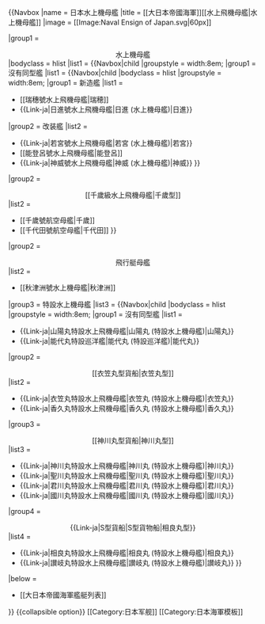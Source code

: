 {{Navbox
|name = 日本水上機母艦
|title = [[大日本帝國海軍]][[水上飛機母艦|水上機母艦]]
|image = [[Image:Naval Ensign of Japan.svg|60px]]

|group1 = <div style="text-align: center;">水上機母艦</div>
|bodyclass = hlist
|list1 = {{Navbox|child
|groupstyle = width:8em;
|group1 = 沒有同型艦
|list1 = {{Navbox|child
|bodyclass = hlist
|groupstyle = width:8em;
|group1 = 新造艦
|list1 =
* [[瑞穗號水上飛機母艦|瑞穂]]
* {{Link-ja|日進號水上飛機母艦|日進 (水上機母艦)|日進}}

|group2 = 改装艦
|list2 =
* {{Link-ja|若宮號水上飛機母艦|若宮 (水上機母艦)|若宮}}
* [[能登呂號水上飛機母艦|能登呂]]
* {{Link-ja|神威號水上飛機母艦|神威 (水上機母艦)|神威}}
}}

|group2 = <div style="text-align: center;">[[千歲級水上飛機母艦|千歲型]]</div>
|list2 =
* [[千歲號航空母艦|千歲]]
* [[千代田號航空母艦|千代田]]
}}

|group2 = <div style="text-align: center;">飛行艇母艦</div>
|list2 =
* [[秋津洲號水上機母艦|秋津洲]]

|group3 = 特設水上機母艦
|list3 = {{Navbox|child
|bodyclass = hlist
|groupstyle = width:8em;
|group1 = 沒有同型艦
|list1 =
* {{Link-ja|山陽丸特設水上飛機母艦|山陽丸 (特設水上機母艦)|山陽丸}}
* {{Link-ja|能代丸特設巡洋艦|能代丸 (特設巡洋艦)|能代丸}}

|group2 = <div style="text-align: center;">[[衣笠丸型貨船|衣笠丸型]]</div>
|list2 =
* {{Link-ja|衣笠丸特設水上飛機母艦|衣笠丸 (特設水上機母艦)|衣笠丸}}
* {{Link-ja|香久丸特設水上飛機母艦|香久丸 (特設水上機母艦)|香久丸}}

|group3 = <div style="text-align: center;">[[神川丸型貨船|神川丸型]]</div>
|list3 =
* {{Link-ja|神川丸特設水上飛機母艦|神川丸 (特設水上機母艦)|神川丸}}
* {{Link-ja|聖川丸特設水上飛機母艦|聖川丸 (特設水上機母艦)|聖川丸}}
* {{Link-ja|君川丸特設水上飛機母艦|君川丸 (特設水上機母艦)|君川丸}}
* {{Link-ja|國川丸特設水上飛機母艦|國川丸 (特設水上機母艦)|國川丸}}

|group4 = <div style="text-align: center;">{{Link-ja|S型貨船|S型貨物船|相良丸型}}</div>
|list4 =
* {{Link-ja|相良丸特設水上飛機母艦|相良丸 (特設水上機母艦)|相良丸}}
* {{Link-ja|讃岐丸特設水上飛機母艦|讃岐丸 (特設水上機母艦)|讃岐丸}}
}}

|below = 
* [[大日本帝國海軍艦艇列表]]

}}<noinclude>
{{collapsible option}}
[[Category:日本军舰]]
[[Category:日本海軍模板]]
</noinclude>